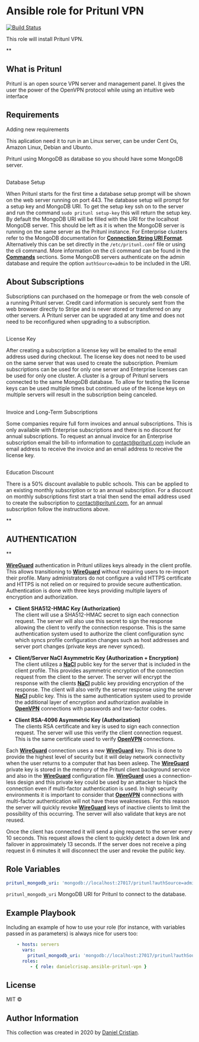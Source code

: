 Ansible role for Pritunl VPN
=========

[![Build Status](https://travis-ci.com/danielcrisap/ansible-pritunl-vpn.svg?branch=master)](https://travis-ci.com/danielcrisap/ansible-pritunl-vpn)

This role will install Pritunl VPN.

**

## What is Pritunl

Pritunl is an open source VPN server and management panel. It gives the user the power of the OpenVPN protocol while using an intuitive web interface


Requirements
------------
Adding new requirements

This aplication need it to run in an Linux server, can be  under Cent Os, Amazon Linux, Debian and Ubunto.

Pritunl using MongoDB as database so you should have some MongoDB server.

## 

Database Setup

[](https://docs.pritunl.com/docs/configuration-5#database-setup)

When Pritunl starts for the first time a database setup prompt will be shown on the web server running on port 443. The database setup will prompt for a setup key and MongoDB URI. To get the setup key ssh on to the server and run the command  `sudo pritunl setup-key`  this will return the setup key. By default the MongoDB URI will be filled with the URI for the localhost MongoDB server. This should be left as it is when the MongoDB server is running on the same server as the Pritunl instance. For Enterprise clusters refer to the MongoDB documentation for  [**Connection String URI Format**](https://docs.mongodb.org/manual/reference/connection-string/). Alternatively this can be set directly in the  `/etc/pritunl.conf`  file or using the cli command. More information on the cli command can be found in the  [**Commands**](https://docs.pritunl.com/docs/commands)  sections. Some MongoDB servers authenticate on the admin database and require the option  `authSource=admin`  to be included in the URI.


## **About Subscriptions**

Subscriptions can purchased on the homepage or from the web console of a running Pritunl server. Credit card information is securely sent from the web browser directly to Stripe and is never stored or transferred on any other servers. A Pritunl server can be upgraded at any time and does not need to be reconfigured when upgrading to a subscription.

## 

License Key

[](https://docs.pritunl.com/docs/subscription#license-key)

After creating a subscription a license key will be emailed to the email address used during checkout. The license key does not need to be used on the same server that was used to create the subscription. Premium subscriptions can be used for only one server and Enterprise licenses can be used for only one cluster. A cluster is a group of Pritunl servers connected to the same MongoDB database. To allow for testing the license keys can be used multiple times but continued use of the license keys on multiple servers will result in the subscription being canceled.

## 

Invoice and Long-Term Subscriptions

[](https://docs.pritunl.com/docs/subscription#invoice-and-long-term-subscriptions)

Some companies require full form invoices and annual subscriptions. This is only available with Enterprise subscriptions and there is no discount for annual subscriptions. To request an annual invoice for an Enterprise subscription email the bill-to information to contact@pritunl.com include an email address to receive the invoice and an email address to receive the license key.

## 

Education Discount

[](https://docs.pritunl.com/docs/subscription#education-discount)

There is a 50% discount available to public schools. This can be applied to an existing monthly subscription or to an annual subscription. For a discount on monthly subscriptions first start a trial then send the email address used to create the subscription to contact@pritunl.com, for an annual subscription follow the instructions above.

**

## AUTHENTICATION

**

[](https://docs.pritunl.com/docs/wireguard#authentication)

[**WireGuard**](https://www.wireguard.com/)  authentication in Pritunl utilizes keys already in the client profile. This allows transitioning to  [**WireGuard**](https://www.wireguard.com/)  without requiring users to re-import their profile. Many administrators do not configure a valid HTTPS certificate and HTTPS is not relied on or required to provide secure authentication. Authentication is done with three keys providing multiple layers of encryption and authorization.

-   **Client SHA512-HMAC Key (Authorization)**  
    The client will use a SHA512-HMAC secret to sign each connection request. The server will also use this secret to sign the response allowing the client to verify the connection response. This is the same authentication system used to authorize the client configuration sync which syncs profile configuration changes such as host addresses and server port changes (private keys are never synced).
    
-   **Client/Server NaCl Asymmetric Key (Authorization + Encryption)**  
    The client utilizes a  [**NaCl**](https://en.wikipedia.org/wiki/NaCl_%28software%29)  public key for the server that is included in the client profile. This provides asymmetric encryption of the connection request from the client to the server. The server will encrypt the response with the clients  [**NaCl**](https://en.wikipedia.org/wiki/NaCl_%28software%29)  public key providing encryption of the response. The client will also verify the server response using the server  [**NaCl**](https://en.wikipedia.org/wiki/NaCl_%28software%29)  public key. This is the same authentication system used to provide the additional layer of encryption and authorization available in  [**OpenVPN**](https://openvpn.net/)  connections with passwords and two-factor codes.
    
-   **Client RSA-4096 Asymmetric Key (Authorization)**  
    The clients RSA certificate and key is used to sign each connection request. The server will use this verify the client connection request. This is the same certificate used to verify  [**OpenVPN**](https://openvpn.net/)  connections.
    

Each  [**WireGuard**](https://www.wireguard.com/)  connection uses a new  [**WireGuard**](https://www.wireguard.com/)  key. This is done to provide the highest level of security but it will delay network connectivity when the user returns to a computer that has been asleep. The  [**WireGuard**](https://www.wireguard.com/)  private key is stored in the memory of the Pritunl client background service and also in the  [**WireGuard**](https://www.wireguard.com/)  configuration file.  [**WireGuard**](https://www.wireguard.com/)  uses a connection-less design and this private key could be used by an attacker to hijack the connection even if multi-factor authentication is used. In high security environments it is important to consider that  [**OpenVPN**](https://openvpn.net/)  connections with multi-factor authentication will not have these weaknesses. For this reason the server will quickly revoke  [**WireGuard**](https://www.wireguard.com/)  keys of inactive clients to limit the possibility of this occurring. The server will also validate that keys are not reused.

Once the client has connected it will send a ping request to the server every 10 seconds. This request allows the client to quickly detect a down link and failover in approximately 13 seconds. If the server does not receive a ping request in 6 minutes it will disconnect the user and revoke the public key.

Role Variables
--------------

```yml
pritunl_mongodb_uri: 'mongodb://localhost:27017/pritunl?authSource=admin&ssl=true'
```
`pritunl_mongodb_uri` MongoDB URI for Pritunl to connect to the database.

Example Playbook
----------------

Including an example of how to use your role (for instance, with variables passed in as parameters) is always nice for users too:

```yml
    - hosts: servers
      vars:
        pritunl_mongodb_uri: 'mongodb://localhost:27017/pritunl?authSource=admin&ssl=true'
      roles:
         - { role: danielcrisap.ansible-pritunl-vpn }
```

License
-------

MIT &copy;

Author Information
------------------

This collection was created in 2020 by [Daniel Cristian](https://github.com/danielcrisap).
